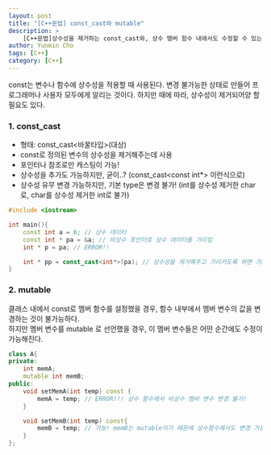 ```yaml
---
layout: post
title: "[C++문법] const_cast와 mutable"
description: >
    [C++문법]상수성을 제거하는 const_cast와, 상수 멤버 함수 내에서도 수정할 수 있는 mutable
author: Yunmin Cho
tags: [C++]
category: [C++]
---
```

<span style="color: var(--highlight-color)"> const는 변수나 함수에 상수성을 적용할 때 사용된다. </span> 변경 불가능한 상태로 만들어 프로그래머나 사용자 모두에게 알리는 것이다. 하지만 때에 따라, 상수성이 제거되어양 할 필요도 있다.  

### 1. const_cast
- 형태: const_cast<바꿀타입>(대상)  
- const로 정의된 변수의 상수성을 제거해주는데 사용  
- 포인터나 참조로만 캐스팅이 가능!  
- 상수성을 추가도 가능하지만, 굳이..?  (const_cast<const int*> 이런식으로)  
- 상수성 유무 변경 가능하지만, 기본 type은 변경 불가! (int를 상수성 제거한 char로, char를 상수성 제거한 int로 불가)  

~~~c++
#include <iostream>

int main(){
    const int a = 6; // 상수 데이터
    const int * pa = &a; // 비상수 포인터로 상수 데이터를 가리킴
    int * p = pa; // ERROR!!

    int * pp = const_cast<int*>(pa); // 상수성을 제거해주고 가리키도록 하면 가능
}
~~~

### 2. mutable
클래스 내에서 const로 멤버 함수를 설정했을 경우, 함수 내부에서 멤버 변수의 값을 변경하는 것이 불가능하다.  
하지만 멤버 변수를 <span style="color: var(--highlight-color)"> mutable </span> 로 선언했을 경우, 이 멤버 변수들은 어떤 순간에도 수정이 가능해진다.  

~~~c++
class A{
private: 
    int memA;
    mutable int memB;
public:
    void setMemA(int temp) const {
        memA = temp; // ERROR!!! 상수 함수에서 비상수 멤버 변수 변경 불가!
    }

    void setMemB(int temp) const{
        memB = temp; // 가능! memB는 mutable이기 때문에 상수함수에서도 변경 가능!
    }
};
~~~